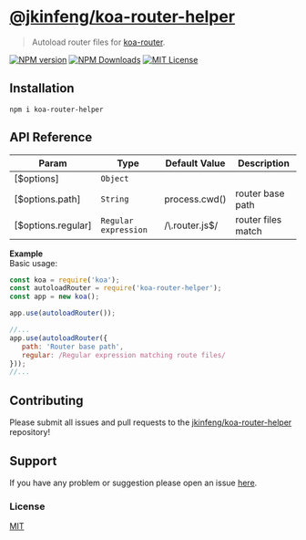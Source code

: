 # [@jkinfeng/koa-router-helper](https://github.com/jkinfeng/koa-router-helper)

> Autoload router files for [koa-router](https://github.com/koajs/router).

[![NPM version](https://img.shields.io/npm/v/koa-router-helper.svg?style=flat)](https://github.com/jkinfeng/koa-router-helper) 
[![NPM Downloads](https://img.shields.io/npm/dm/koa-router-helper.svg?style=flat)](https://github.com/jkinfeng/koa-router-helper) 
[![MIT License](http://img.shields.io/badge/license-MIT-blue.svg?style=flat)](https://github.com/jkinfeng/koa-router-helper/blob/HEAD/LICENSE)

## Installation

```
npm i koa-router-helper
```

## API Reference

| Param | Type | Default Value | Description |
| --- | --- | --- | --- |
| [$options] | <code>Object</code> |  |  |
| [$options.path] | <code>String</code> | process.cwd() | router base path |
| [$options.regular] | <code>Regular expression</code> | /\\.router.js$/ | router files match |

**Example**  
Basic usage:

```javascript
const koa = require('koa');
const autoloadRouter = require('koa-router-helper');
const app = new koa();

app.use(autoloadRouter());
```

```javascript
//...
app.use(autoloadRouter({
   path: 'Router base path',
   regular: /Regular expression matching route files/
}));
//...
```

## Contributing

Please submit all issues and pull requests to the [jkinfeng/koa-router-helper](https://github.com/jkinfeng/koa-router-helper) repository!

## Support

If you have any problem or suggestion please open an issue [here](https://github.com/jkinfeng/koa-router-helper/issues).

### License

[MIT](LICENSE)